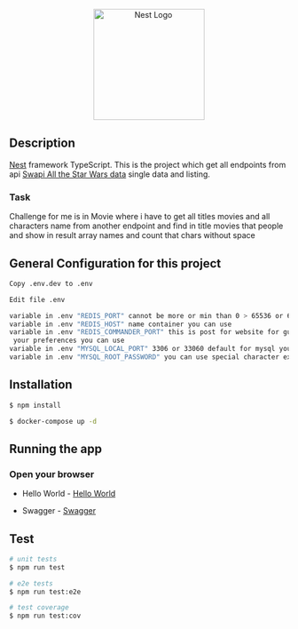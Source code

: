 <p align="center">
  <a href="http://nestjs.com/" target="blank"><img src="https://nestjs.com/img/logo-small.svg" width="200" alt="Nest Logo" /></a>
</p>

## Description

[Nest](https://github.com/nestjs/nest) framework TypeScript. This is the project which get all endpoints from api [Swapi All the Star Wars data](https://swapi.dev/)
single data and listing. 
### Task
Challenge for me is in Movie where i have to get all titles movies and all characters name from another endpoint and find in title movies that people and show in result array names and count that chars without space

## General Configuration for this project

```bash
Copy .env.dev to .env
```

```bash
Edit file .env
```

```bash
variable in .env "REDIS_PORT" cannot be more or min than 0 > 65536 or 65536 < 65537 better use this 6379
variable in .env "REDIS_HOST" name container you can use 
variable in .env "REDIS_COMMANDER_PORT" this is post for website for gui redis where you can see your data 80 or 81
 your preferences you can use
variable in .env "MYSQL_LOCAL_PORT" 3306 or 33060 default for mysql you can set
variable in .env "MYSQL_ROOT_PASSWORD" you can use special character example number with this $,# password must be strong
```

## Installation

```bash
$ npm install
```

```bash
$ docker-compose up -d
```

## Running the app
### Open your browser 

- Hello World - [Hello World](http://localhost:3000)

- Swagger - [Swagger](http://localhost:3000/api)

## Test

```bash
# unit tests
$ npm run test

# e2e tests
$ npm run test:e2e

# test coverage
$ npm run test:cov
```
